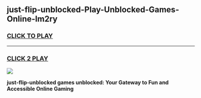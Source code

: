 
## just-flip-unblocked-Play-Unblocked-Games-Online-lm2ry
<h3>
<a href="https://premium76.site?title=just-flip-unblocked&ref=25A">CLICK TO PLAY</a></h3>
<hr>

<h3>
<a href="https://premium76.site?title=just-flip-unblocked&ref=25A">CLICK 2 PLAY</a>
  
</h3>

<a href="https://premium76.site?title=just-flip-unblocked&ref=25A"><img src="https://clearcache.store/games.png"></a>


**just-flip-unblocked games unblocked: Your Gateway to Fun and Accessible Online Gaming**
